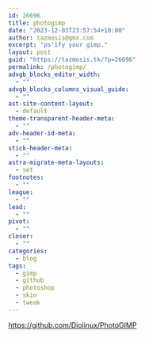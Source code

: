 ```yaml
---
id: 26696
title: photogimp
date: "2023-12-03T23:57:54+10:00"
author: tazmosis@gmx.com
excerpt: "ps'ify your gimp."
layout: post
guid: "https://tazmosis.tk/?p=26696"
permalink: /photogimp/
advgb_blocks_editor_width:
  - ""
advgb_blocks_columns_visual_guide:
  - ""
ast-site-content-layout:
  - default
theme-transparent-header-meta:
  - ""
adv-header-id-meta:
  - ""
stick-header-meta:
  - ""
astra-migrate-meta-layouts:
  - set
footnotes:
  - ""
league:
  - ""
lead:
  - ""
pivot:
  - ""
closer:
  - ""
categories:
  - blog
tags:
  - gimp
  - github
  - photoshop
  - skin
  - tweak
---
```


<https://github.com/Diolinux/PhotoGIMP>
